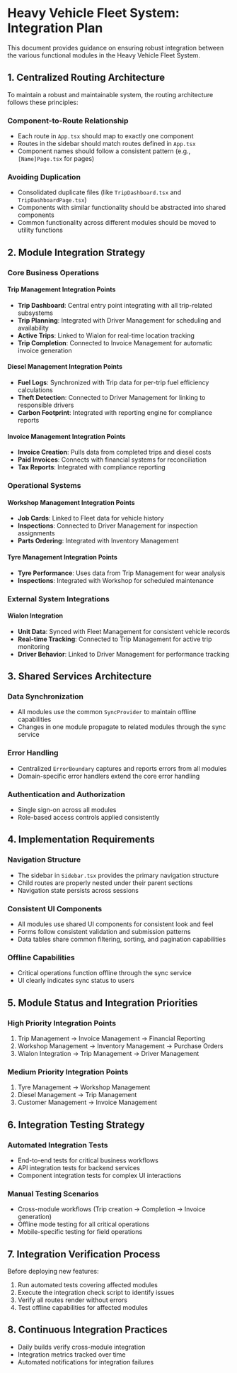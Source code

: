 # Heavy Vehicle Fleet System: Integration Plan

This document provides guidance on ensuring robust integration between the various functional modules in the Heavy Vehicle Fleet System.

## 1. Centralized Routing Architecture

To maintain a robust and maintainable system, the routing architecture follows these principles:

### Component-to-Route Relationship

- Each route in `App.tsx` should map to exactly one component
- Routes in the sidebar should match routes defined in `App.tsx`
- Component names should follow a consistent pattern (e.g., `[Name]Page.tsx` for pages)

### Avoiding Duplication

- Consolidated duplicate files (like `TripDashboard.tsx` and `TripDashboardPage.tsx`)
- Components with similar functionality should be abstracted into shared components
- Common functionality across different modules should be moved to utility functions

## 2. Module Integration Strategy

### Core Business Operations

#### Trip Management Integration Points

- **Trip Dashboard**: Central entry point integrating with all trip-related subsystems
- **Trip Planning**: Integrated with Driver Management for scheduling and availability
- **Active Trips**: Linked to Wialon for real-time location tracking
- **Trip Completion**: Connected to Invoice Management for automatic invoice generation

#### Diesel Management Integration Points

- **Fuel Logs**: Synchronized with Trip data for per-trip fuel efficiency calculations
- **Theft Detection**: Connected to Driver Management for linking to responsible drivers
- **Carbon Footprint**: Integrated with reporting engine for compliance reports

#### Invoice Management Integration Points

- **Invoice Creation**: Pulls data from completed trips and diesel costs
- **Paid Invoices**: Connects with financial systems for reconciliation
- **Tax Reports**: Integrated with compliance reporting

### Operational Systems

#### Workshop Management Integration Points

- **Job Cards**: Linked to Fleet data for vehicle history
- **Inspections**: Connected to Driver Management for inspection assignments
- **Parts Ordering**: Integrated with Inventory Management

#### Tyre Management Integration Points

- **Tyre Performance**: Uses data from Trip Management for wear analysis
- **Inspections**: Integrated with Workshop for scheduled maintenance

### External System Integrations

#### Wialon Integration

- **Unit Data**: Synced with Fleet Management for consistent vehicle records
- **Real-time Tracking**: Connected to Trip Management for active trip monitoring
- **Driver Behavior**: Linked to Driver Management for performance tracking

## 3. Shared Services Architecture

### Data Synchronization

- All modules use the common `SyncProvider` to maintain offline capabilities
- Changes in one module propagate to related modules through the sync service

### Error Handling

- Centralized `ErrorBoundary` captures and reports errors from all modules
- Domain-specific error handlers extend the core error handling

### Authentication and Authorization

- Single sign-on across all modules
- Role-based access controls applied consistently

## 4. Implementation Requirements

### Navigation Structure

- The sidebar in `Sidebar.tsx` provides the primary navigation structure
- Child routes are properly nested under their parent sections
- Navigation state persists across sessions

### Consistent UI Components

- All modules use shared UI components for consistent look and feel
- Forms follow consistent validation and submission patterns
- Data tables share common filtering, sorting, and pagination capabilities

### Offline Capabilities

- Critical operations function offline through the sync service
- UI clearly indicates sync status to users

## 5. Module Status and Integration Priorities

### High Priority Integration Points

1. Trip Management → Invoice Management → Financial Reporting
2. Workshop Management → Inventory Management → Purchase Orders
3. Wialon Integration → Trip Management → Driver Management

### Medium Priority Integration Points

1. Tyre Management → Workshop Management
2. Diesel Management → Trip Management
3. Customer Management → Invoice Management

## 6. Integration Testing Strategy

### Automated Integration Tests

- End-to-end tests for critical business workflows
- API integration tests for backend services
- Component integration tests for complex UI interactions

### Manual Testing Scenarios

- Cross-module workflows (Trip creation → Completion → Invoice generation)
- Offline mode testing for all critical operations
- Mobile-specific testing for field operations

## 7. Integration Verification Process

Before deploying new features:

1. Run automated tests covering affected modules
2. Execute the integration check script to identify issues
3. Verify all routes render without errors
4. Test offline capabilities for affected modules

## 8. Continuous Integration Practices

- Daily builds verify cross-module integration
- Integration metrics tracked over time
- Automated notifications for integration failures
